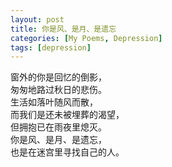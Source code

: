 ```yaml
---
layout: post
title: 你是风、是月、是遗忘
categories: [My Poems, Depression]
tags: [depression]
---
```


窗外的你是回忆的倒影，  
匆匆地路过秋日的悲伤。  
生活如落叶随风而散，  
而我们是还未被埋葬的渴望，  
但拥抱已在雨夜里熄灭。  
你是风、是月、是遗忘，  
也是在迷宫里寻找自己的人。
